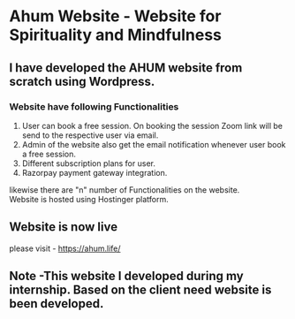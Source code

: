 # Ahum Website - Website for Spirituality and Mindfulness
## I have developed the AHUM website from scratch using Wordpress.
### Website have following Functionalities
1. User can book a free session. On booking the session Zoom link will be send to the respective user via email.<br/>
2. Admin of the website also get the email notification whenever user book a free session.<br/>
3. Different subscription plans for user.<br/>
4. Razorpay payment gateway integration.<br/>

likewise there are "n" number of Functionalities on the website.<br/>
Website is hosted using Hostinger platform.
## Website is now live
please visit - https://ahum.life/

## Note -This website I developed during my internship. Based on the client need website is been developed.
